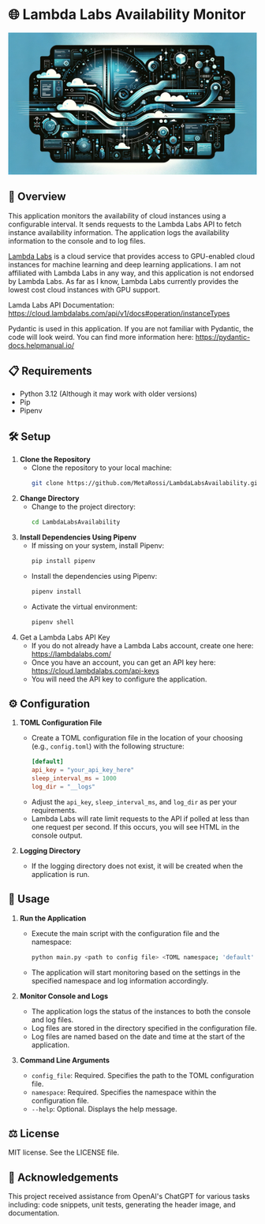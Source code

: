 # 🌐 Lambda Labs Availability Monitor

![Lambda Labs Availability](resource/image/LambdaLabsAvailability.png)

## 📜 Overview

This application monitors the availability of cloud instances using a configurable interval.
It sends requests to the Lambda Labs API to fetch instance availability information.
The application logs the availability information to the console and to log files.

[Lambda Labs](https://lambdalabs.com) is a cloud service that provides access to GPU-enabled cloud instances for 
machine learning and deep learning applications. 
I am not affiliated with Lambda Labs in any way, and this application is not endorsed by Lambda Labs.
As far as I know, Lambda Labs currently provides the lowest cost cloud instances with GPU support.

Lamda Labs API Documentation: https://cloud.lambdalabs.com/api/v1/docs#operation/instanceTypes

Pydantic is used in this application. 
If you are not familiar with Pydantic, the code will look weird.
You can find more information here:
https://pydantic-docs.helpmanual.io/

## 📋 Requirements

- Python 3.12 (Although it may work with older versions)
- Pip
- Pipenv

## 🛠️ Setup 

1. **Clone the Repository**
   - Clone the repository to your local machine:
     ```bash
     git clone https://github.com/MetaRossi/LambdaLabsAvailability.git
     ```
2. **Change Directory**
   - Change to the project directory:
     ```bash
     cd LambdaLabsAvailability
     ```
3. **Install Dependencies Using Pipenv**
   - If missing on your system, install Pipenv:
     ```bash
     pip install pipenv
     ```
   - Install the dependencies using Pipenv:
     ```bash
     pipenv install
     ```
   - Activate the virtual environment:
     ```bash
     pipenv shell
     ```
4. Get a Lambda Labs API Key
   - If you do not already have a Lambda Labs account, create one here: https://lambdalabs.com/
   - Once you have an account, you can get an API key here: https://cloud.lambdalabs.com/api-keys
   - You will need the API key to configure the application.

## ⚙️ Configuration

1. **TOML Configuration File**
   - Create a TOML configuration file in the location of your choosing (e.g., `config.toml`) 
     with the following structure:
     ```toml
     [default]
     api_key = "your_api_key_here"
     sleep_interval_ms = 1000
     log_dir = "__logs"
     ```
   - Adjust the `api_key`, `sleep_interval_ms`, and `log_dir` as per your requirements.
   - Lambda Labs will rate limit requests to the API if polled at less than one request per second.
     If this occurs, you will see HTML in the console output.

2. **Logging Directory**
   - If the logging directory does not exist, it will be created when the application is run.

## 🚀 Usage

1. **Run the Application**
   - Execute the main script with the configuration file and the namespace:
     ```bash
     python main.py <path to config file> <TOML namespace; 'default' in the example>
     ```
   - The application will start monitoring based on the settings in the specified namespace and log information accordingly.

2. **Monitor Console and Logs**
   - The application logs the status of the instances to both the console and log files.
   - Log files are stored in the directory specified in the configuration file.
   - Log files are named based on the date and time at the start of the application.

3. **Command Line Arguments**
   - `config_file`: Required. Specifies the path to the TOML configuration file.
   - `namespace`: Required. Specifies the namespace within the configuration file.
   - `--help`: Optional. Displays the help message.

## ⚖️ License

MIT license. See the LICENSE file.

## 🤖 Acknowledgements

This project received assistance from OpenAI's ChatGPT for various tasks including: 
code snippets, unit tests, generating the header image, and documentation.

